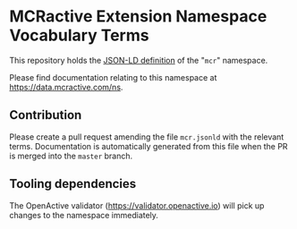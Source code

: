 # MCRactive Extension Namespace Vocabulary Terms
This repository holds the [JSON-LD definition](https://data.mcractive.com/ns/mcr.jsonld) of the "`mcr`" namespace.

Please find documentation relating to this namespace at https://data.mcractive.com/ns.

## Contribution

Please create a pull request amending the file `mcr.jsonld` with the relevant terms. Documentation is automatically generated from this file when the PR is merged into the `master` branch.

## Tooling dependencies

The OpenActive validator (https://validator.openactive.io) will pick up changes to the namespace immediately.

